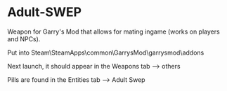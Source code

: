 # Adult-SWEP
Weapon for Garry's Mod that allows for mating ingame (works on players and NPCs).

Put into Steam\SteamApps\common\GarrysMod\garrysmod\addons

Next launch, it should appear in the Weapons tab --> others

Pills are found in the Entities tab --> Adult Swep

